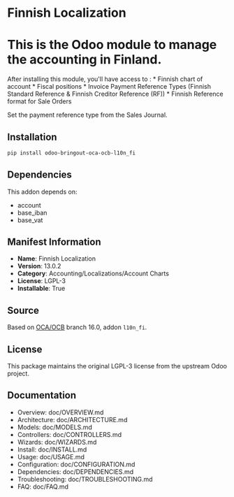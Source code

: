 # Finnish Localization


This is the Odoo module to manage the accounting in Finland.
============================================================

After installing this module, you'll have access to :
    * Finnish chart of account
    * Fiscal positions
    * Invoice Payment Reference Types (Finnish Standard Reference & Finnish Creditor Reference (RF))
    * Finnish Reference format for Sale Orders

Set the payment reference type from the Sales Journal.
    

## Installation

```bash
pip install odoo-bringout-oca-ocb-l10n_fi
```

## Dependencies

This addon depends on:
- account
- base_iban
- base_vat

## Manifest Information

- **Name**: Finnish Localization
- **Version**: 13.0.2
- **Category**: Accounting/Localizations/Account Charts
- **License**: LGPL-3
- **Installable**: True

## Source

Based on [OCA/OCB](https://github.com/OCA/OCB) branch 16.0, addon `l10n_fi`.

## License

This package maintains the original LGPL-3 license from the upstream Odoo project.

## Documentation

- Overview: doc/OVERVIEW.md
- Architecture: doc/ARCHITECTURE.md
- Models: doc/MODELS.md
- Controllers: doc/CONTROLLERS.md
- Wizards: doc/WIZARDS.md
- Install: doc/INSTALL.md
- Usage: doc/USAGE.md
- Configuration: doc/CONFIGURATION.md
- Dependencies: doc/DEPENDENCIES.md
- Troubleshooting: doc/TROUBLESHOOTING.md
- FAQ: doc/FAQ.md
